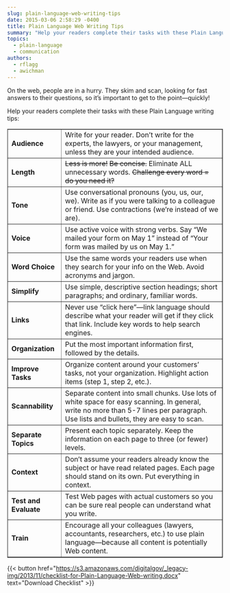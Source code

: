 ```yaml
---
slug: plain-language-web-writing-tips
date: 2015-03-06 2:58:29 -0400
title: Plain Language Web Writing Tips
summary: "Help your readers complete their tasks with these Plain Language writing tips."
topics:
  - plain-language
  - communication
authors:
  - rflagg
  - awichman
---
```


On the web, people are in a hurry. They skim and scan, looking for fast answers to their questions, so it’s important to get to the point&mdash;quickly!

Help your readers complete their tasks with these Plain Language writing tips:

<table style="width: 100%" border="1">
  <tr>
    <td><strong>Audience</strong></td><td>Write for your reader. Don&#8217;t write for the experts, the lawyers, or your management, unless they are your intended audience.</td>
  </tr>
  
  <tr>
    <td><strong>Length</strong></td><td><s>Less is more!</s> <s>Be concise.</s> Eliminate ALL unnecessary words. <s>Challenge every word = do you need it?</s></td>
  </tr>
  
  <tr>
    <td><strong>Tone</strong></td><td>Use conversational pronouns (you, us, our, we). Write as if you were talking to a colleague or friend. Use contractions (we’re instead of we are).</td>
  </tr>
  
  <tr>
    <td><strong>Voice</strong></td><td>Use active voice with strong verbs. Say “We mailed your form on May 1” instead of “Your form was mailed by us on May 1.”</td>
  </tr>
  
  <tr>
    <td><strong>Word Choice</strong></td><td>Use the same words your readers use when they search for your info on the Web. Avoid acronyms and jargon.</td>
  </tr>
  
  <tr>
    <td><strong>Simplify</strong></td><td>Use simple, descriptive section headings; short paragraphs; and ordinary, familiar words.</td>
  </tr>
  
  <tr>
    <td><strong>Links</strong></td><td>Never use &#8220;click here&#8221;—link language should describe what your reader will get if they click that link. Include key words to help search engines.</td>
  </tr>
  
  <tr>
    <td><strong>Organization</strong></td><td>Put the most important information first, followed by the details.</td>
  </tr>
  
  <tr>
    <td><strong>Improve Tasks</strong></td><td>Organize content around your customers’ tasks, not your organization. Highlight action items (step 1, step 2, etc.).</td>
  </tr>
  
  <tr>
    <td><strong>Scannability</strong></td><td>Separate content into small chunks. Use lots of white space for easy scanning. In general, write no more than 5-7 lines per paragraph. Use lists and bullets, they are easy to scan.</td>
  </tr>
  
  <tr>
    <td><strong>Separate Topics</strong></td><td>Present each topic separately. Keep the information on each page to three (or fewer) levels.</td>
  </tr>
  
  <tr>
    <td><strong>Context</strong></td><td>Don’t assume your readers already know the subject or have read related pages. Each page should stand on its own. Put everything in context.</td>
  </tr>
  
  <tr>
    <td><strong>Test and Evaluate</strong></td><td>Test Web pages with actual customers so you can be sure real people can understand what you write.</td>
  </tr>
  
  <tr>
    <td><strong>Train</strong></td><td>Encourage all your colleagues (lawyers, accountants, researchers, etc.) to use plain language—because all content is potentially Web content.</td>
  </tr>
</table>

{{< button href="https://s3.amazonaws.com/digitalgov/_legacy-img/2013/11/checklist-for-Plain-Language-Web-writing.docx" text="Download Checklist" >}}
